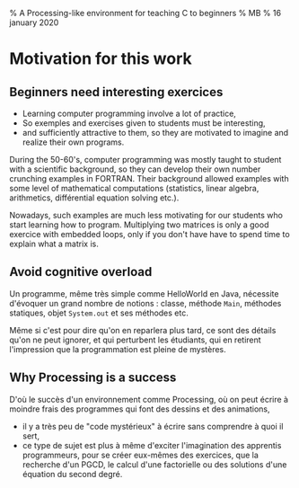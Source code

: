 % A Processing-like environment for teaching C to beginners
% MB
%  16 january 2020

# Motivation for this work

## Beginners need interesting exercices

- Learning computer programming involve a lot of practice,
- So exemples and exercises given to students must
be interesting,
- and sufficiently attractive to them, so they are motivated
to imagine and realize their own programs.

During the 50-60's, computer programming was mostly taught to student
with a scientific background, so they can develop their own number
crunching examples in FORTRAN.  Their background allowed examples with
some level of
mathematical computations (statistics, linear algebra, arithmetics,
différential equation solving etc.).

Nowadays, such examples are much less motivating for our students who
start learning how to program.  Multiplying two matrices is only a
good exercice with embedded loops, only if you don't have have to
spend time to explain what a matrix is.


## Avoid cognitive overload

Un programme, même très simple comme HelloWorld en Java,
nécessite d'évoquer un grand nombre de notions : classe, méthode `Main`,
méthodes statiques, objet `System.out` et ses méthodes etc.

Même si c'est pour dire qu'on en reparlera plus tard, ce sont des
détails qu'on ne peut ignorer, et qui perturbent les étudiants, qui en
retirent l'impression que la programmation est pleine de mystères.

## Why Processing is a success

D'où le succès d'un environnement comme Processing, où on peut écrire
à moindre frais des programmes qui
font des dessins et des animations, 

- il y a très peu de "code mystérieux" à écrire sans comprendre à quoi
  il sert,
- ce type de sujet est plus à même d'exciter l'imagination des
apprentis programmeurs, pour se créer eux-mêmes des exercices, que la
recherche d'un PGCD, le calcul d'une factorielle ou des solutions
d'une équation du second degré.


